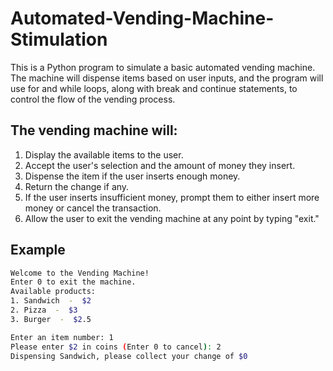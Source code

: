 # Automated-Vending-Machine-Stimulation
This is a Python program to simulate a basic automated vending machine. The machine will dispense items based on user inputs, and the program will use for and while loops, along with break and continue statements, to control the flow of the vending process. 

## The vending machine will:
1. Display the available items to the user.
2. Accept the user's selection and the amount of money they insert.
3. Dispense the item if the user inserts enough money.
4. Return the change if any.
5. If the user inserts insufficient money, prompt them to either insert more money or cancel
the transaction.
6. Allow the user to exit the vending machine at any point by typing "exit."

## Example

```bash
Welcome to the Vending Machine!
Enter 0 to exit the machine.
Available products: 
1. Sandwich  -  $2
2. Pizza  -  $3
3. Burger  -  $2.5

Enter an item number: 1
Please enter $2 in coins (Enter 0 to cancel): 2
Dispensing Sandwich, please collect your change of $0
``` 

